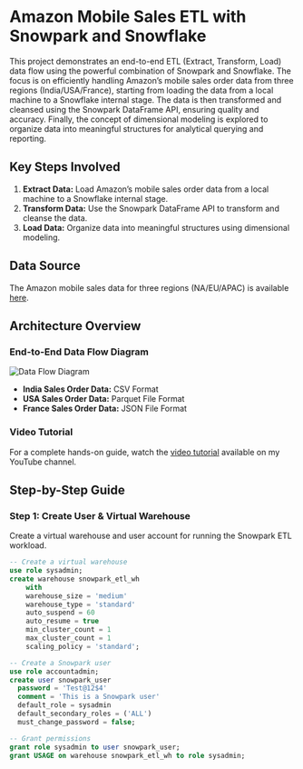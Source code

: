 # Amazon Mobile Sales ETL with Snowpark and Snowflake

This project demonstrates an end-to-end ETL (Extract, Transform, Load) data flow using the powerful combination of Snowpark and Snowflake. The focus is on efficiently handling Amazon’s mobile sales order data from three regions (India/USA/France), starting from loading the data from a local machine to a Snowflake internal stage. The data is then transformed and cleansed using the Snowpark DataFrame API, ensuring quality and accuracy. Finally, the concept of dimensional modeling is explored to organize data into meaningful structures for analytical querying and reporting.

## Key Steps Involved

1. **Extract Data:** Load Amazon’s mobile sales order data from a local machine to a Snowflake internal stage.
2. **Transform Data:** Use the Snowpark DataFrame API to transform and cleanse the data.
3. **Load Data:** Organize data into meaningful structures using dimensional modeling.

## Data Source

The Amazon mobile sales data for three regions (NA/EU/APAC) is available [here](#).

## Architecture Overview

### End-to-End Data Flow Diagram

![Data Flow Diagram](link_to_diagram_image)

- **India Sales Order Data:** CSV Format
- **USA Sales Order Data:** Parquet File Format
- **France Sales Order Data:** JSON File Format

### Video Tutorial

For a complete hands-on guide, watch the [video tutorial](https://youtu.be/1jC98XQwBZw) available on my YouTube channel.

## Step-by-Step Guide

### Step 1: Create User & Virtual Warehouse

Create a virtual warehouse and user account for running the Snowpark ETL workload.

```sql
-- Create a virtual warehouse
use role sysadmin;
create warehouse snowpark_etl_wh 
    with 
    warehouse_size = 'medium' 
    warehouse_type = 'standard' 
    auto_suspend = 60 
    auto_resume = true 
    min_cluster_count = 1
    max_cluster_count = 1 
    scaling_policy = 'standard';

-- Create a Snowpark user
use role accountadmin;
create user snowpark_user 
  password = 'Test@12$4' 
  comment = 'This is a Snowpark user' 
  default_role = sysadmin
  default_secondary_roles = ('ALL')
  must_change_password = false;

-- Grant permissions
grant role sysadmin to user snowpark_user;
grant USAGE on warehouse snowpark_etl_wh to role sysadmin;
